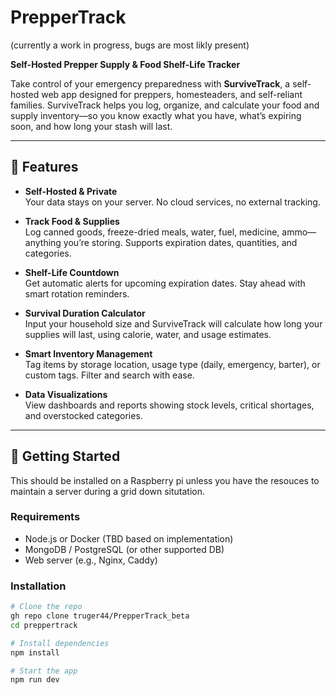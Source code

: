 # PrepperTrack
(currently a work in progress, bugs are most likly present)

**Self-Hosted Prepper Supply & Food Shelf-Life Tracker**

Take control of your emergency preparedness with **SurviveTrack**, a self-hosted web app designed for preppers, homesteaders, and self-reliant families. SurviveTrack helps you log, organize, and calculate your food and supply inventory—so you know exactly what you have, what’s expiring soon, and how long your stash will last.

---

## 🔐 Features

- **Self-Hosted & Private**  
  Your data stays on your server. No cloud services, no external tracking.

- **Track Food & Supplies**  
  Log canned goods, freeze-dried meals, water, fuel, medicine, ammo—anything you’re storing. Supports expiration dates, quantities, and categories.

- **Shelf-Life Countdown**  
  Get automatic alerts for upcoming expiration dates. Stay ahead with smart rotation reminders.

- **Survival Duration Calculator**  
  Input your household size and SurviveTrack will calculate how long your supplies will last, using calorie, water, and usage estimates.

- **Smart Inventory Management**  
  Tag items by storage location, usage type (daily, emergency, barter), or custom tags. Filter and search with ease.

- **Data Visualizations**  
  View dashboards and reports showing stock levels, critical shortages, and overstocked categories.

---

## 🚀 Getting Started

This should be installed on a Raspberry pi unless you have the resouces to maintain a server during a grid down situtation.

### Requirements

- Node.js or Docker (TBD based on implementation)
- MongoDB / PostgreSQL (or other supported DB)
- Web server (e.g., Nginx, Caddy)

### Installation

```bash
# Clone the repo
gh repo clone truger44/PrepperTrack_beta
cd preppertrack

# Install dependencies
npm install

# Start the app
npm run dev
